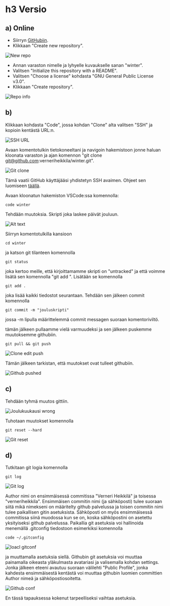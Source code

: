 # h3 Versio

## a) Online

-   Siirryn [GitHubiin](https://github.com/).
-   Klikkaan "Create new repository".

![New repo](<Screenshot 2023-11-13 at 22.43.22.png>)

-   Annan varaston nimelle ja lyhyelle kuvaukselle sanan "winter".
-   Valitsen "Initialize this repository with a README".
-   Valitsen "Choose a license" kohdasta "GNU General Public License v3.0".
-   Klikkaan "Create repository".

![Repo info](<Screenshot 2023-11-13 at 22.50.47.png>)

## b)

Klikkaan kohdasta "Code", jossa kohdan "Clone" alta valitsen "SSH" ja kopioin kentästä URL:n.

![SSH URL](<Screenshot 2023-11-13 at 22.56.51.png>)

Avaan komentotulkin tietokoneeltani ja navigoin hakemistoon jonne haluan kloonata varaston ja ajan komennon "git clone git@github.com:verneriheikkila/winter.git".

![Git clone](<Screenshot 2023-11-13 at 23.11.48.png>)

Tämä vaatii GitHub käyttäjääsi yhdistetyn SSH avaimen. Ohjeet sen luomiseen [täällä](https://docs.github.com/en/github-ae@latest/authentication/connecting-to-github-with-ssh/generating-a-new-ssh-key-and-adding-it-to-the-ssh-agent).

Avaan kloonatun hakemiston VSCode:ssa komennolla:

```
code winter
```

Tehdään muutoksia. Skripti joka laskee päivät jouluun.

![Alt text](<Screenshot 2023-11-13 at 23.42.26.png>)

Siirryn komentotulkilla kansioon

```
cd winter
```

ja katson git tilanteen komennolla

```
git status
```

joka kertoo meille, että kirjoittamamme skripti on "untracked" ja että voimme lisätä sen komennolla "git add <file>". Lisätään se komennolla

```
git add .
```

joka lisää kaikki tiedostot seurantaan. Tehdään sen jälkeen commit komennolla

```
git commit -m "jouluskripti"
```

jossa -m lipulla määrittelemmä commit messagen suoraan komentoriviltö.

tämän jälkeen pullaamme vielä varmuudeksi ja sen jälkeen puskemme muutoksemme githubiin.

```
git pull && git push
```

![Clone edit push](<Screenshot 2023-11-13 at 23.58.38.png>)

Tämän jälkeen tarkistan, että muutokset ovat tulleet githubiin.

![Github pushed](<Screenshot 2023-11-14 at 0.02.22.png>)

## c)

Tehdään tyhmä muutos gittiin.

![Joulukuukausi wrong](<Screenshot 2023-11-14 at 0.11.22.png>)

Tuhotaan muutokset komennolla

```
git reset --hard
```

![Git reset](<Screenshot 2023-11-14 at 0.21.47.png>)

## d)

Tutkitaan git logia komennolla

```
git log
```

![Git log](<Screenshot 2023-11-14 at 0.27.34.png>)

Author nimi on ensimmäisessä commitissa "Verneri Heikkilä" ja toisessa "verneriheikkila". Ensimmäisen commitin nimi (ja sähköposti) tulee suoraan siitä mikä nimekseni on määritelty github palvelussa ja toisen commitin nimi tulee paikallisen gitin asetuksista. Sähköposti on myös ensimmäisessä commitissa siinä muodossa kun se on, koska sähköpostini on asetettu yksityiseksi github palvelussa.
Paikallia git asetuksia voi hallinoida menemällä .gitconfig tiedostoon esimerkiksi komennolla

```
code ~/.gitconfig
```

![loacl gitconf](<Screenshot 2023-11-14 at 0.47.12.png>)

ja muuttamalla asetuksia siellä.
Githubin git asetuksia voi muuttaa painamalla oikeasta yläkulmasta avatariasi ja valisemalla kohdan settings. Jonka jälkeen eteeni avautuu suoraan välilehti "Public Profile", jonka kahdesta ensimmäisestä kentästä voi muuttaa githubin luomien committien Author nimeä ja sähköpostiosoitetta.

![Github conf](<Screenshot 2023-11-14 at 0.49.22.png>)

En tässä tapauksessa kokenut tarpeelliseksi vaihtaa asetuksia.
